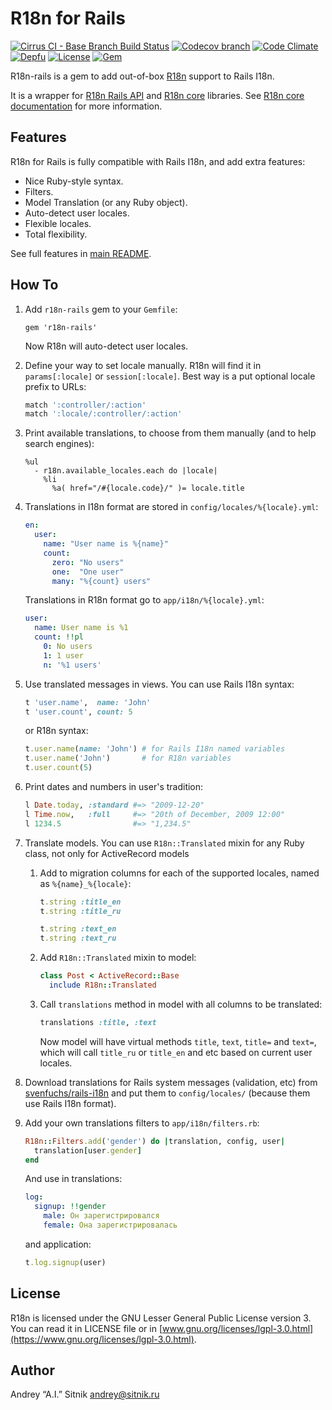 # R18n for Rails

[![Cirrus CI - Base Branch Build Status](https://img.shields.io/cirrus/github/r18n/r18n-rails?style=flat-square)](https://cirrus-ci.com/github/r18n/r18n-rails)
[![Codecov branch](https://img.shields.io/codecov/c/github/r18n/r18n-rails/master.svg?style=flat-square)](https://codecov.io/gh/r18n/r18n-rails)
[![Code Climate](https://img.shields.io/codeclimate/maintainability/r18n/r18n-rails.svg?style=flat-square)](https://codeclimate.com/github/r18n/r18n-rails)
[![Depfu](https://img.shields.io/depfu/r18n/r18n-rails?style=flat-square)](https://depfu.com/repos/github/r18n/r18n-rails)
[![License](https://img.shields.io/github/license/r18n/r18n-rails.svg?style=flat-square)](LICENSE)
[![Gem](https://img.shields.io/gem/v/r18n-rails.svg?style=flat-square)](https://rubygems.org/gems/r18n-rails)

R18n-rails is a gem to add out-of-box [R18n](https://github.com/r18n/r18n) support to Rails I18n.

It is a wrapper for [R18n Rails API](https://github.com/r18n/r18n-rails-api)
and [R18n core](https://github.com/r18n/r18n-core) libraries.
See [R18n core documentation](https://github.com/r18n/r18n-core/blob/master/README.md)
for more information.

## Features

R18n for Rails is fully compatible with Rails I18n, and add extra features:

* Nice Ruby-style syntax.
* Filters.
* Model Translation (or any Ruby object).
* Auto-detect user locales.
* Flexible locales.
* Total flexibility.

See full features in [main README](https://github.com/r18n/r18n/blob/master/README.md).

## How To

1.  Add `r18n-rails` gem to your `Gemfile`:

     ```
    gem 'r18n-rails'
     ```
    Now R18n will auto-detect user locales.

2.  Define your way to set locale manually. R18n will find it in
    `params[:locale]` or `session[:locale]`. Best way is a put optional
    locale prefix to URLs:

    ```ruby
    match ':controller/:action'
    match ':locale/:controller/:action'
    ```

3.  Print available translations, to choose from them manually (and to help
    search engines):

    ```haml
    %ul
      - r18n.available_locales.each do |locale|
        %li
          %a( href="/#{locale.code}/" )= locale.title
    ```

4.  Translations in I18n format are stored in
    `config/locales/%{locale}.yml`:

    ```yaml
    en:
      user:
        name: "User name is %{name}"
        count:
          zero: "No users"
          one:  "One user"
          many: "%{count} users"
    ```
    Translations in R18n format go to `app/i18n/%{locale}.yml`:

    ```yaml
    user:
      name: User name is %1
      count: !!pl
        0: No users
        1: 1 user
        n: '%1 users'
    ```

5.  Use translated messages in views. You can use Rails I18n syntax:

    ```ruby
    t 'user.name',  name: 'John'
    t 'user.count', count: 5
    ```

    or R18n syntax:

    ```ruby
    t.user.name(name: 'John') # for Rails I18n named variables
    t.user.name('John')       # for R18n variables
    t.user.count(5)
    ```

6.  Print dates and numbers in user's tradition:

    ```ruby
    l Date.today, :standard #=> "2009-12-20"
    l Time.now,   :full     #=> "20th of December, 2009 12:00"
    l 1234.5                #=> "1,234.5"
    ```

7.  Translate models. You can use `R18n::Translated` mixin for any Ruby class,
    not only for ActiveRecord models

    1.  Add to migration columns for each of the supported locales, named as
        `%{name}_%{locale}`:

        ```ruby
        t.string :title_en
        t.string :title_ru

        t.string :text_en
        t.string :text_ru
        ```

    2.  Add `R18n::Translated` mixin to model:

        ```ruby
        class Post < ActiveRecord::Base
          include R18n::Translated
        ```

    3.  Call `translations` method in model with all columns to be translated:

        ```ruby
        translations :title, :text
        ```
        Now model will have virtual methods `title`, `text`, `title=`
        and `text=`, which will call `title_ru` or `title_en` and etc based
        on current user locales.

8.  Download translations for Rails system messages (validation, etc) from
    [svenfuchs/rails-i18n](https://github.com/svenfuchs/rails-i18n/tree/master/rails/locale)
    and put them to `config/locales/` (because them use Rails I18n format).

9.  Add your own translations filters to `app/i18n/filters.rb`:

    ```ruby
    R18n::Filters.add('gender') do |translation, config, user|
      translation[user.gender]
    end
    ```

    And use in translations:

    ```yaml
    log:
      signup: !!gender
        male: Он зарегистрировался
        female: Она зарегистрировалась
    ```

    and application:

    ```ruby
    t.log.signup(user)
    ```

## License

R18n is licensed under the GNU Lesser General Public License version 3.
You can read it in LICENSE file or in [www.gnu.org/licenses/lgpl-3.0.html](https://www.gnu.org/licenses/lgpl-3.0.html).

## Author

Andrey “A.I.” Sitnik [andrey@sitnik.ru](mailto:andrey@sitnik.ru)
